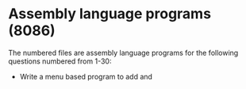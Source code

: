 # Assembly language programs (8086)
The numbered files are assembly language programs for the following questions numbered from 1-30:
* Write a menu based program to add and
